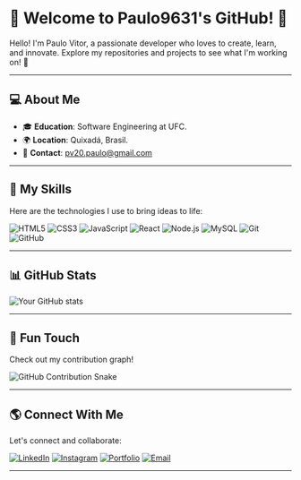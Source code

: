 # 🌟 Welcome to Paulo9631's GitHub! 🌟

Hello! I'm Paulo Vitor, a passionate developer who loves to create, learn, and innovate. Explore my repositories and projects to see what I'm working on! 🚀

---

## 💻 About Me
- 🎓 **Education**: Software Engineering at UFC.
- 🌍 **Location**: Quixadá, Brasil.
- 📧 **Contact**: pv20.paulo@gmail.com

---

## 🚀 My Skills
Here are the technologies I use to bring ideas to life:

![HTML5](https://img.shields.io/badge/HTML5-E34F26?style=for-the-badge&logo=html5&logoColor=white)
![CSS3](https://img.shields.io/badge/CSS3-1572B6?style=for-the-badge&logo=css3&logoColor=white)
![JavaScript](https://img.shields.io/badge/JavaScript-F7DF1E?style=for-the-badge&logo=javascript&logoColor=black)
![React](https://img.shields.io/badge/React-20232A?style=for-the-badge&logo=react&logoColor=61DAFB)
![Node.js](https://img.shields.io/badge/Node.js-339933?style=for-the-badge&logo=node.js&logoColor=white)
![MySQL](https://img.shields.io/badge/MySQL-00758F?style=for-the-badge&logo=mysql&logoColor=white)
![Git](https://img.shields.io/badge/Git-F05032?style=for-the-badge&logo=git&logoColor=white)
![GitHub](https://img.shields.io/badge/GitHub-181717?style=for-the-badge&logo=github&logoColor=white)

---

## 📊 GitHub Stats
![Your GitHub stats](https://github-readme-stats.vercel.app/api?username=paulo9631&show_icons=true&theme=radical)

---

## 🎨 Fun Touch
Check out my contribution graph!

![GitHub Contribution Snake](https://github.com/paulo9631/paulo9631/blob/output/github-contribution-grid-snake.svg)

---

## 🌎 Connect With Me
Let's connect and collaborate:

[![LinkedIn](https://img.shields.io/badge/LinkedIn-0077B5?style=for-the-badge&logo=linkedin&logoColor=white)](https://linkedin.com/in/paulo9631)
[![Instagram](https://img.shields.io/badge/Instagram-E4405F?style=for-the-badge&logo=instagram&logoColor=white)](https://instagram.com/)
[![Portfolio](https://img.shields.io/badge/Portfolio-000000?style=for-the-badge&logo=github&logoColor=white)](#)
[![Email](https://img.shields.io/badge/Email-D14836?style=for-the-badge&logo=gmail&logoColor=white)](mailto:pv20.paulo@gmail.com)

---
